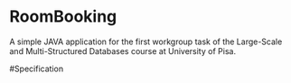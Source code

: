 # RoomBooking
A simple JAVA application for the first workgroup task of the Large-Scale and Multi-Structured Databases course at University of Pisa.

#Specification

